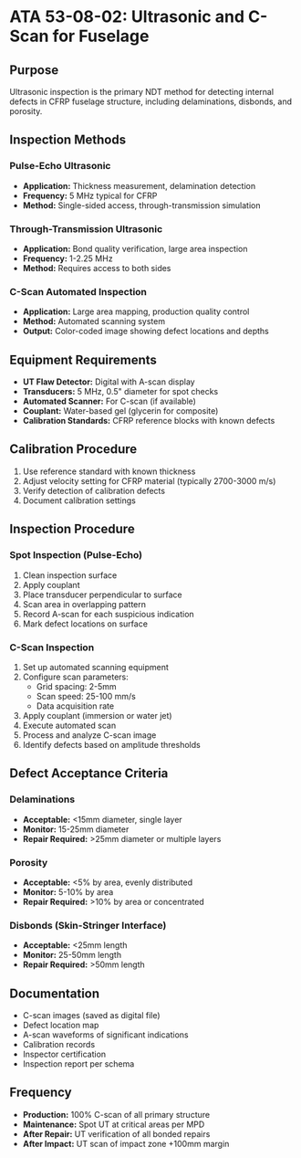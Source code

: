# ATA 53-08-02: Ultrasonic and C-Scan for Fuselage

## Purpose
Ultrasonic inspection is the primary NDT method for detecting internal defects in CFRP fuselage structure, including delaminations, disbonds, and porosity.

## Inspection Methods

### Pulse-Echo Ultrasonic
- **Application:** Thickness measurement, delamination detection
- **Frequency:** 5 MHz typical for CFRP
- **Method:** Single-sided access, through-transmission simulation

### Through-Transmission Ultrasonic  
- **Application:** Bond quality verification, large area inspection
- **Frequency:** 1-2.25 MHz
- **Method:** Requires access to both sides

### C-Scan Automated Inspection
- **Application:** Large area mapping, production quality control
- **Method:** Automated scanning system
- **Output:** Color-coded image showing defect locations and depths

## Equipment Requirements
- **UT Flaw Detector:** Digital with A-scan display
- **Transducers:** 5 MHz, 0.5" diameter for spot checks
- **Automated Scanner:** For C-scan (if available)
- **Couplant:** Water-based gel (glycerin for composite)
- **Calibration Standards:** CFRP reference blocks with known defects

## Calibration Procedure
1. Use reference standard with known thickness
2. Adjust velocity setting for CFRP material (typically 2700-3000 m/s)
3. Verify detection of calibration defects
4. Document calibration settings

## Inspection Procedure

### Spot Inspection (Pulse-Echo)
1. Clean inspection surface
2. Apply couplant
3. Place transducer perpendicular to surface
4. Scan area in overlapping pattern
5. Record A-scan for each suspicious indication
6. Mark defect locations on surface

### C-Scan Inspection
1. Set up automated scanning equipment
2. Configure scan parameters:
   - Grid spacing: 2-5mm
   - Scan speed: 25-100 mm/s
   - Data acquisition rate
3. Apply couplant (immersion or water jet)
4. Execute automated scan
5. Process and analyze C-scan image
6. Identify defects based on amplitude thresholds

## Defect Acceptance Criteria

### Delaminations
- **Acceptable:** <15mm diameter, single layer
- **Monitor:** 15-25mm diameter
- **Repair Required:** >25mm diameter or multiple layers

### Porosity
- **Acceptable:** <5% by area, evenly distributed
- **Monitor:** 5-10% by area
- **Repair Required:** >10% by area or concentrated

### Disbonds (Skin-Stringer Interface)
- **Acceptable:** <25mm length
- **Monitor:** 25-50mm length
- **Repair Required:** >50mm length

## Documentation
- C-scan images (saved as digital file)
- Defect location map
- A-scan waveforms of significant indications
- Calibration records
- Inspector certification
- Inspection report per schema

## Frequency
- **Production:** 100% C-scan of all primary structure
- **Maintenance:** Spot UT at critical areas per MPD
- **After Repair:** UT verification of all bonded repairs
- **After Impact:** UT scan of impact zone +100mm margin
